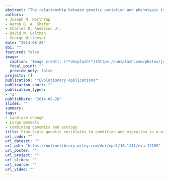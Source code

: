 ```yaml
---
abstract: "The relationship between genetic variation and phenotypic traits is fundamental to the study and management of natural populations. Such relationships often are investigated by assessing correlations between phenotypic traits and heterozygosity or genetic differentiation. Using an extensive data set compiled from free‐ranging mule deer (Odocoileus hemionus), we combined genetic and ecological data to (i) examine correlations between genetic differentiation and migration timing, (ii) screen for mitochondrial haplotypes associated with migration timing, and (iii) test whether nuclear heterozygosity was associated with condition. Migration was related to genetic differentiation (more closely related individuals migrated closer in time) and mitochondrial haplogroup. Body fat was related to heterozygosity at two nuclear loci (with antagonistic patterns), one of which is situated near a known fat metabolism gene in mammals. Despite being focused on a widespread panmictic species, these findings revealed a link between genetic variation and important phenotypes at a fine scale. We hypothesize that these correlations are either the result of mixing refugial lineages or differential mitochondrial haplotypes influencing energetics. The maintenance of phenotypic diversity will be critical to enable the potential tracking of changing climatic conditions, and these correlates highlight the need to consider evolutionary mechanisms in management, even in widely distributed panmictic species."
authors:
- Joseph M. Northrup
- Aaron B. A. Shafer
- Charles R. Anderson Jr.
- David W. Coltman
- George Wittemyer
date: "2014-08-28"
doi: ""
featured: false
image:
  caption: 'Image credit: [**Unsplash**](https://unsplash.com/photos/jdD8gXaTZsc)'
  focal_point: ""
  preview_only: false
projects: []
publication: '*Evolutionary Applications*'
publication_short: ""
publication_types:
- "2"
publishDate: "2014-08-28"
slides: ""
summary: 
tags:
- Land-use change
- Large mammals
- Combining genomics and ecology
title: Fine‐scale genetic correlates to condition and migration in a wild cervid
url_code: ""
url_dataset: ""
url_pdf: "https://onlinelibrary.wiley.com/doi/epdf/10.1111/eva.12189"
url_poster: ""
url_project: ""
url_slides: ""
url_source: ""
url_video: ""
---
```



